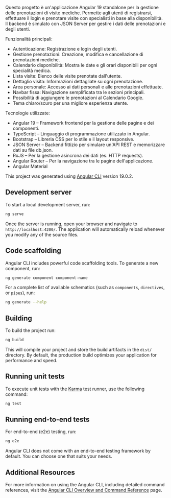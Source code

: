 Questo progetto è un'applicazione Angular 19 standalone per la gestione delle prenotazioni di visite mediche. Permette agli utenti di registrarsi, effettuare il login e prenotare visite con specialisti in base alla disponibilità. Il backend è simulato con JSON Server per gestire i dati delle prenotazioni e degli utenti.

Funzionalità principali:
* Autenticazione: Registrazione e login degli utenti.
* Gestione prenotazioni: Creazione, modifica e cancellazione di prenotazioni mediche.
* Calendario disponibilità: Mostra le date e gli orari disponibili per ogni specialità medica.
* Lista visite: Elenco delle visite prenotate dall'utente.
* Dettaglio visita: Informazioni dettagliate su ogni prenotazione.
* Area personale: Accesso ai dati personali e alle prenotazioni effettuate.
* Navbar fissa: Navigazione semplificata tra le sezioni principali.
* Possibilità di aggiungere le prenotazioni al Calendario Google.
* Tema chiaro/scuro per una migliore esperienza utente.

Tecnologie utilizzate:
* Angular 19 – Framework frontend per la gestione delle pagine e dei componenti.
* TypeScript – Linguaggio di programmazione utilizzato in Angular.
* Bootstrap – Libreria CSS per lo stile e il layout responsive.
* JSON Server – Backend fittizio per simulare un'API REST e memorizzare dati su file db.json.
* RxJS – Per la gestione asincrona dei dati (es. HTTP requests).
* Angular Router – Per la navigazione tra le pagine dell'applicazione.
* Angular Material



This project was generated using [Angular CLI](https://github.com/angular/angular-cli) version 19.0.2.

## Development server

To start a local development server, run:

```bash
ng serve
```

Once the server is running, open your browser and navigate to `http://localhost:4200/`. The application will automatically reload whenever you modify any of the source files.

## Code scaffolding

Angular CLI includes powerful code scaffolding tools. To generate a new component, run:

```bash
ng generate component component-name
```

For a complete list of available schematics (such as `components`, `directives`, or `pipes`), run:

```bash
ng generate --help
```

## Building

To build the project run:

```bash
ng build
```

This will compile your project and store the build artifacts in the `dist/` directory. By default, the production build optimizes your application for performance and speed.

## Running unit tests

To execute unit tests with the [Karma](https://karma-runner.github.io) test runner, use the following command:

```bash
ng test
```

## Running end-to-end tests

For end-to-end (e2e) testing, run:

```bash
ng e2e
```

Angular CLI does not come with an end-to-end testing framework by default. You can choose one that suits your needs.

## Additional Resources

For more information on using the Angular CLI, including detailed command references, visit the [Angular CLI Overview and Command Reference](https://angular.dev/tools/cli) page.
